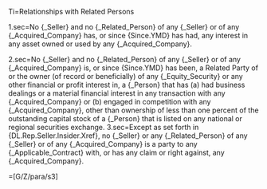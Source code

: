 Ti=Relationships with Related Persons

1.sec=No {_Seller} and no {_Related_Person} of any {_Seller} or of any {_Acquired_Company} has, or since {Since.YMD} has had, any interest in any asset owned or used by any {_Acquired_Company}.

2.sec=No {_Seller} and no {_Related_Person} of any {_Seller} or of any {_Acquired_Company} is, or since {Since.YMD} has been, a Related Party of or the owner (of record or beneficially) of any {_Equity_Security} or any other financial or profit interest in, a {_Person} that has (a) had business dealings or a material financial interest in any transaction with any {_Acquired_Company} or (b) engaged in competition with any {_Acquired_Company}, other than ownership of less than one percent of the outstanding capital stock of a {_Person} that is listed on any national or regional securities exchange.
3.sec=Except as set forth in {DL.Rep.Seller.Insider.Xref}, no {_Seller} or any {_Related_Person} of any {_Seller} or of any {_Acquired_Company} is a party to any {_Applicable_Contract} with, or has any claim or right against, any {_Acquired_Company}.

=[G/Z/para/s3]
